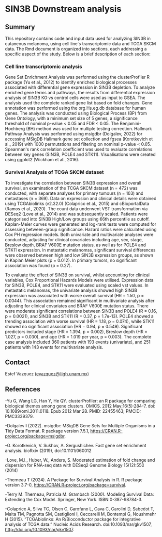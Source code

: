 # SIN3B Downstream analysis 

## Summary 

This repository contains code and input data used for analyzing SIN3B in cutaneous melanoma, using cell line's transcriptomic data and TCGA SKCM data. The Rmd document is organized into sections, each addressing a specific aspect of the study. Below is a brief description of each section:  


### Cell line transcriptomic analysis

Gene Set Enrichment Analysis was performed using the clusterProfiler R package (Yu et al., 2012) to identify enriched biological processes associated with differential gene expression in SIN3B depletion. To analyze enriched gene terms and pathways, the results from differential expression analysis of SIN3B KO vs control cells were used as input to GSEA. The analysis used the complete ranked gene list based on fold changes. Gene annotation was performed using the org.Hs.eg.db database for human genes. The analysis was conducted using Biological Process (BP) from Gene Ontology, with a minimum set size of 5 genes, a significance threshold of nominal p-value < 0.05 and FDR < 0.05. The Benjamini-Hochberg (BH) method was used for multiple testing correction. Hallmark Pathway Analysis was performed using msigdbr (Dolgalev, 2022) for accessing MSigDB Hallmark gene set collection and fgsea (Korotkevich et al., 2019) with 1000 permutations and filtering on nominal p-value < 0.05.  Spearman's rank correlation coefficient was used to evaluate correlations between key genes (SIN3B, POLE4 and STK11). Visualisations were created using ggplot2 (Wickham et al., 2016).


### Survival Analysis of TCGA SKCM dataset

To investigate the correlation between SIN3B expression and overall survival, an examination of the TCGA SKCM dataset (n = 472) was conducted, with separate analyses for primary tumours (n = 103) and metastases (n = 369). Data on expression and clinical details were obtained using TCGAbiolinks (v2.32.0) (Colaprico et al., 2015) and cBioportalData (Ramos et al., 2020). The count data underwent VST transformation via DESeq2 (Love et al., 2014) and was subsequently scaled. Patients were categorised into SIN3B High/Low groups using 66th percentile as cutoff. Kaplan-Meier curves were generated and log-rank tests were computed for assessing between-group significance. Hazard ratios were calculated using Cox PH regression models. Both univariate and multivariate analyses were conducted, adjusting for clinical covariates including age, sex, stage, Breslow depth, BRAF V600E mutation status, as well as for POLE4 and STK11 expression. In metastatic melanomas, significant survival differences were observed between high and low SIN3B expression groups, as shown in Kaplan Meier plots (p = 0.012). In primary tumors, no significant association was found (p = 0.27).  


To evaluate the effect of SIN3B on survival, whilst accounting for clinical variables, Cox Proportional Hazards Models were utilised. Expression data for SIN3B, POLE4, and STK11 were evaluated using scaled vst values. In metastatic melanomas, the univariate analysis showed high SIN3B expression was associated with worse overall survival (HR = 1.50, p = 0.0044). This association remained significant in multivariate analysis after adjusting for clinical covariates and BRAF V600E mutation status. There were moderate significant correlations between SIN3B and POLE4 (R = 0.16, p = 0.0021), and SIN3B and STK11 (R = 0.37, p = 1.7e-13). POLE4 showed a trending association with worse survival (HR = 1.18, p = 0.074), while STK11 showed no significant association (HR = 0.94, p = 0.549). Significant predictors included stage (HR = 1.394, p = 0.002), Breslow depth (HR = 1.027, p = 0.030), and age (HR = 1.019 per year, p = 0.003). The complete case analysis included 360 patients with 193 events (univariate), and 251 patients with 143 events for multivariate analysis.


## Contact 
Estef Vazquez (evazquez@liigh.unam.mx)


## References  

-Yu G, Wang LG, Han Y, He QY. clusterProfiler: an R package for comparing biological themes among gene clusters. OMICS. 2012 May;16(5):284-7. doi: 10.1089/omi.2011.0118. Epub 2012 Mar 28. PMID: 22455463; PMCID: PMC3339379.  

-Dolgalev I (2022). msigdbr: MSigDB Gene Sets for Multiple Organisms in a Tidy Data Format. R package version 7.5.1, https://CRAN.R-project.org/package=msigdbr.  

-G. Korotkevich, V. Sukhov, A. Sergushichev. Fast gene set enrichment analysis. bioRxiv (2019), doi:10.1101/060012  

-Love, M.I., Huber, W., Anders, S. Moderated estimation of fold change and dispersion for RNA-seq data with DESeq2 Genome Biology 15(12):550 (2014)  

-Therneau T (2024). A Package for Survival Analysis in R. R package version 3.7-0, https://CRAN.R-project.org/package=survival.  

-Terry M. Therneau, Patricia M. Grambsch (2000). Modeling Survival Data: Extending the Cox Model. Springer, New York. ISBN 0-387-98784-3.

-Colaprico A, Silva TC, Olsen C, Garofano L, Cava C, Garolini D, Sabedot T, Malta TM, Pagnotta SM, Castiglioni I, Ceccarelli M, Bontempi G, Noushmehr H (2015). “TCGAbiolinks: An R/Bioconductor package for integrative analysis of TCGA data.” Nucleic Acids Research. doi:10.1093/nar/gkv1507, http://doi.org/10.1093/nar/gkv1507.
